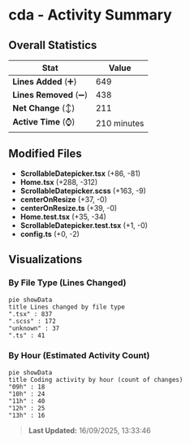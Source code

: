 # cda - Activity Summary 

## Overall Statistics

| Stat                   | Value                                                             |
| ---------------------- | ----------------------------------------------------------------- |
| **Lines Added** (➕)   | 649                                          |
| **Lines Removed** (➖) | 438                                        |
| **Net Change** (↕)    | 211                |
| **Active Time** (⌚)   | 210 minutes |


## Modified Files
- **ScrollableDatepicker.tsx** (+86, -81)
- **Home.tsx** (+288, -312)
- **ScrollableDatepicker.scss** (+163, -9)
- **centerOnResize** (+37, -0)
- **centerOnResize.ts** (+39, -0)
- **Home.test.tsx** (+35, -34)
- **ScrollableDatepicker.test.tsx** (+1, -0)
- **config.ts** (+0, -2)

## Visualizations

### By File Type (Lines Changed)

```mermaid
pie showData
title Lines changed by file type
".tsx" : 837
".scss" : 172
"unknown" : 37
".ts" : 41
```

### By Hour (Estimated Activity Count)

```mermaid
pie showData
title Coding activity by hour (count of changes)
"09h" : 18
"10h" : 24
"11h" : 40
"12h" : 25
"13h" : 16
```


> **Last Updated:** 16/09/2025, 13:33:46
